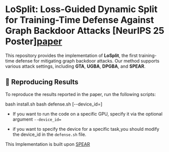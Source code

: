 # LoSplit: Loss-Guided Dynamic Split for Training-Time Defense Against Graph Backdoor Attacks [NeurIPS 25 Poster][paper](https://openreview.net/forum?id=3Cpw7YftBm)
This repository provides the implementation of **LoSplit**, the first training-time defense for mitigating graph backdoor attacks. Our method supports various attack settings, including **GTA**, **UGBA**, **DPGBA**, and **SPEAR**.

## 🚀 Reproducing Results

To reproduce the results reported in the paper, run the following scripts:

bash install.sh
bash defense.sh [--device_id=]


- If you want to run the code on a specific GPU, specify it via the optional argument `--device_id=`

- if you want to specify the device for a specific task,you should modify the device_id in the `defense.sh` file.

This Implementation is built upon [SPEAR](github.com/yhDing/SPEAR)